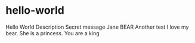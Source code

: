 # hello-world
Hello World Description
Secret message
Jane BEAR
Another test
I love my bear. She is a princess.
You are a king